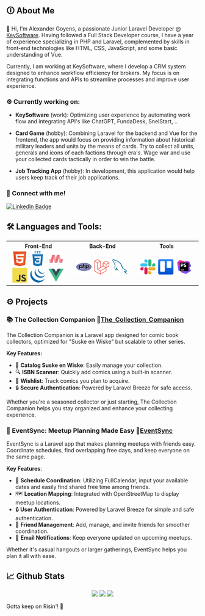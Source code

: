 ## 🛈 About Me

👋 Hi, I'm Alexander Goyens, a passionate Junior Laravel Developer @ <a href="https://keysoftware.nl" target="blank">KeySoftware</a>.
Having followed a Full Stack Developer course, I have a year of experience specializing in PHP and Laravel, complemented by skills in front-end technologies like HTML, CSS, JavaScript, and some basic understanding of Vue.

Currently, I am working at KeySoftware, where I develop a CRM system designed to enhance workflow efficiency for brokers. My focus is on integrating functions and APIs to streamline processes and improve user experience.

### ⚙️ Currently working on:
- **KeySoftware** (work): Optimizing user experience by automating work flow and integrating API's like ChatGPT, FundaDesk, SnelStart, ..

- **Card Game** (hobby): Combining Laravel for the backend and Vue for the frontend, the app would focus on providing information about historical military leaders and units by the means of cards. Try to collect all units, generals and icons of each factions through era's. Wage war and use your collected cards tactically in order to win the battle.

- **Job Tracking App** (hobby): In development, this application would help users keep track of their job applications.

### 🤝 Connect with me!
<div id="badges">
    <a href="https://www.linkedin.com/in/alexander-goyens-a0a8a2224/">
      <img src="https://img.shields.io/badge/LinkedIn-blue?style=for-the-badge&logo=linkedin&logoColor=white" alt="LinkedIn Badge"/>
    </a>
</div>

## :hammer_and_wrench: Languages and Tools:
<!-- https://github.com/devicons/devicon/tree/master/icons -->
<table width="100%">
  <tr>
    <th width="33.33%">Front-End</th>
    <th width="33.33%">Back-End</th>
    <th width="33.33%">Tools</th>
  </tr>
  <tr>
    <td style="text-align: center;">
      <img src="https://github.com/devicons/devicon/blob/master/icons/html5/html5-original.svg" title="HTML5" alt="HTML" width="40" height="40"/>&nbsp;
      <img src="https://github.com/devicons/devicon/blob/master/icons/css3/css3-plain-wordmark.svg" title="CSS3" alt="CSS" width="40" height="40"/>&nbsp;
      <img src="https://github.com/devicons/devicon/blob/master/icons/materializecss/materializecss-original.svg" title="MaterializeCSS" alt="MaterializeCSS" width="40" height="40"/>&nbsp;
      <img src="https://github.com/devicons/devicon/blob/master/icons/javascript/javascript-original.svg" title="JavaScript" alt="JavaScript" width="40" height="40"/>&nbsp;
      <img src="https://github.com/devicons/devicon/blob/master/icons/jquery/jquery-original.svg" title="jQuery" alt="jQuery" width="40" height="40"/>&nbsp;
      <img src="https://github.com/devicons/devicon/blob/master/icons/vuejs/vuejs-original.svg" title="VueJS" alt="VueJS" width="40" height="40"/>&nbsp;
    </td>
    <td style="text-align: center;">
      <img src="https://github.com/devicons/devicon/blob/master/icons/php/php-original.svg" title="PHP" alt="PHP" width="40" height="40"/>&nbsp;
      <img src="https://github.com/devicons/devicon/blob/master/icons/laravel/laravel-original.svg" title="Laravel" alt="Laravel" width="40" height="40"/>&nbsp;
      <img src="https://github.com/devicons/devicon/blob/master/icons/mysql/mysql-original.svg" title="mySQL" alt="mySQL" width="40" height="40"/>&nbsp;
    </td>
    <td style="text-align: center;">
      <img src="https://github.com/devicons/devicon/blob/master/icons/slack/slack-original.svg" title="Slack" alt="Slack" width="40" height="40"/>&nbsp;
      <img src="https://github.com/devicons/devicon/blob/master/icons/trello/trello-original.svg" title="Trello" alt="Trello" width="40" height="40"/>&nbsp;
      <img src="https://github.com/devicons/devicon/blob/master/icons/phpstorm/phpstorm-original.svg" title="PhpStorm" alt="PhpStorm" width="40" height="40"/>&nbsp;
    </td>
  </tr>
</table>

## ⚙️ Projects

### 📚 The Collection Companion 🔗<a href="https://github.com/MrMojoRising777/The_Collection_Companion">The_Collection_Companion</a>

The Collection Companion is a Laravel app designed for comic book collectors, optimized for "Suske en Wiske" but scalable to other series.

**Key Features:**
- 📖 **Catalog Suske en Wiske**: Easily manage your collection.
- 🔍 **ISBN Scanner**: Quickly add comics using a built-in scanner.
- 📝 **Wishlist**: Track comics you plan to acquire.
- 🔒 **Secure Authentication**: Powered by Laravel Breeze for safe access.

Whether you're a seasoned collector or just starting, The Collection Companion helps you stay organized and enhance your collecting experience.

### 📅 EventSync: Meetup Planning Made Easy 🔗<a href="https://github.com/MrMojoRising777/EventSync">EventSync</a>
EventSync is a Laravel app that makes planning meetups with friends easy. Coordinate schedules, find overlapping free days, and keep everyone on the same page.

**Key Features**:
- 📆 **Schedule Coordination**: Utilizing FullCalendar, input your available dates and easily find shared free time among friends.
- 🗺️ **Location Mapping**: Integrated with OpenStreetMap to display meetup locations.
- 🔒 **User Authentication**: Powered by Laravel Breeze for simple and safe authentication.
- 👥 **Friend Management**: Add, manage, and invite friends for smoother coordination.
- 📧 **Email Notifications**: Keep everyone updated on upcoming meetups.

Whether it's casual hangouts or larger gatherings, EventSync helps you plan it all with ease.

## 📈 Github Stats
<div align="center">
  <img height="180em" src="https://github-readme-stats.vercel.app/api?username=MrMojoRising777&show_icons=true&hide=issues,contribs&theme=radical" />
  <img height="180em" src="https://github-readme-stats.vercel.app/api/top-langs/?username=MrMojoRising777&layout=compact&theme=radical" />
  <img height="180em" src="https://github-readme-streak-stats.herokuapp.com?user=MrMojoRising777&theme=radical" /> <!-- https://github-readme-streak-stats.herokuapp.com/demo/ -->
</div>

Gotta keep on Risin'! 🚀
